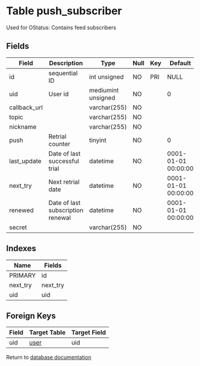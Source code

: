 Table push_subscriber
===========

Used for OStatus: Contains feed subscribers

Fields
------

| Field        | Description                       | Type               | Null | Key | Default             | Extra          |
| ------------ | --------------------------------- | ------------------ | ---- | --- | ------------------- | -------------- |
| id           | sequential ID                     | int unsigned       | NO   | PRI | NULL                | auto_increment |
| uid          | User id                           | mediumint unsigned | NO   |     | 0                   |                |
| callback_url |                                   | varchar(255)       | NO   |     |                     |                |
| topic        |                                   | varchar(255)       | NO   |     |                     |                |
| nickname     |                                   | varchar(255)       | NO   |     |                     |                |
| push         | Retrial counter                   | tinyint            | NO   |     | 0                   |                |
| last_update  | Date of last successful trial     | datetime           | NO   |     | 0001-01-01 00:00:00 |                |
| next_try     | Next retrial date                 | datetime           | NO   |     | 0001-01-01 00:00:00 |                |
| renewed      | Date of last subscription renewal | datetime           | NO   |     | 0001-01-01 00:00:00 |                |
| secret       |                                   | varchar(255)       | NO   |     |                     |                |

Indexes
------------

| Name     | Fields   |
| -------- | -------- |
| PRIMARY  | id       |
| next_try | next_try |
| uid      | uid      |

Foreign Keys
------------

| Field | Target Table | Target Field |
|-------|--------------|--------------|
| uid | [user](help/database/db_user) | uid |

Return to [database documentation](help/database)
